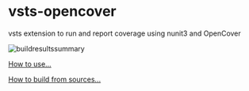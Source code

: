 # vsts-opencover
vsts extension to run and report coverage using nunit3 and OpenCover

![buildresultssummary](https://cloud.githubusercontent.com/assets/16986510/16158215/9121d88c-34bc-11e6-8514-981edcf0581c.png)



[How to use...](docs/usage.md)

[How to build from sources...](docs/build.md)
